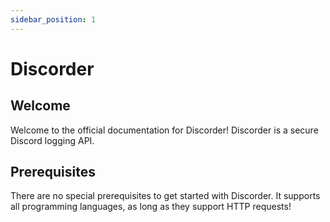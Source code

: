 ```yaml
---
sidebar_position: 1
---
```


# Discorder

## Welcome

Welcome to the official documentation for Discorder! Discorder is a secure Discord logging API.

## Prerequisites

There are no special prerequisites to get started with Discorder. It supports all programming languages, as long as they support HTTP requests!
